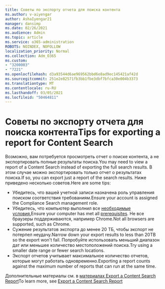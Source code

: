 ```yaml
---
title: Советы по экспорту отчета для поиска контента
ms.author: v-aiyengar
author: AshaIyengar21
manager: dansimp
ms.date: 02/26/2021
ms.audience: Admin
ms.topic: article
ms.service: o365-administration
ROBOTS: NOINDEX, NOFOLLOW
localization_priority: Normal
ms.collection: Adm_O365
ms.custom:
- "3200003"
- "7221"
ms.openlocfilehash: d3a93544d6ae969562bbd6e8ad9ec145421af42d
ms.sourcegitcommit: 251e2e82571fb3bb1fbe3dbf7bfca30e004b3373
ms.translationtype: MT
ms.contentlocale: ru-RU
ms.lasthandoff: 03/05/2021
ms.locfileid: "50464811"
---
```

# <a name="tips-for-exporting-a-report-for-content-search"></a><span data-ttu-id="2f79b-102">Советы по экспорту отчета для поиска контента</span><span class="sxs-lookup"><span data-stu-id="2f79b-102">Tips for exporting a report for Content Search</span></span>

<span data-ttu-id="2f79b-103">Возможно, вам потребуется просмотреть отчет о поиске контента, а не экспортировать полные результаты поиска.</span><span class="sxs-lookup"><span data-stu-id="2f79b-103">You may need to view a report of a Content Search instead of exporting the full search results.</span></span> <span data-ttu-id="2f79b-104">В этом случае можно экспортировать только отчет о результатах поиска.</span><span class="sxs-lookup"><span data-stu-id="2f79b-104">If so, you can export just a report of the search results.</span></span> <span data-ttu-id="2f79b-105">Ниже приведено несколько советов.</span><span class="sxs-lookup"><span data-stu-id="2f79b-105">Here are some tips:</span></span>

- <span data-ttu-id="2f79b-106">Убедитесь, что вашей учетной записи назначена роль управления поиском соответствия требованиям.</span><span class="sxs-lookup"><span data-stu-id="2f79b-106">Ensure your account is assigned the Compliance Search management role.</span></span>
- <span data-ttu-id="2f79b-107">Убедитесь, что компьютер выполнил все [необходимые условия.](https://go.microsoft.com/fwlink/?linkid=2102407)</span><span class="sxs-lookup"><span data-stu-id="2f79b-107">Ensure your computer has met all [prerequisites](https://go.microsoft.com/fwlink/?linkid=2102407).</span></span> <span data-ttu-id="2f79b-108">Не все браузеры поддерживаются, например Chrome.</span><span class="sxs-lookup"><span data-stu-id="2f79b-108">Not all browsers are supported, such as Chrome.</span></span>
- <span data-ttu-id="2f79b-109">Сужение результатов экспорта до менее 20 ТБ, чтобы экспорт не потерпел неудачу.</span><span class="sxs-lookup"><span data-stu-id="2f79b-109">Narrow down your export results to less than 20TB so the export won't fail.</span></span> <span data-ttu-id="2f79b-110">Попробуйте использовать меньший диапазон дат или меньшее количество местоположений поиска.</span><span class="sxs-lookup"><span data-stu-id="2f79b-110">Try using a smaller date range or fewer search locations.</span></span>
- <span data-ttu-id="2f79b-111">Экспорт отчетов учитывает максимальное количество отчетов, которые могут работать одновременно.</span><span class="sxs-lookup"><span data-stu-id="2f79b-111">Exporting a report counts against the maximum number of reports that can run at the same time.</span></span>

<span data-ttu-id="2f79b-112">Дополнительные материалы см. в [материалах Export a Content Search Report](https://go.microsoft.com/fwlink/?linkid=2102409)</span><span class="sxs-lookup"><span data-stu-id="2f79b-112">To learn more, see [Export a Content Search Report](https://go.microsoft.com/fwlink/?linkid=2102409)</span></span>
